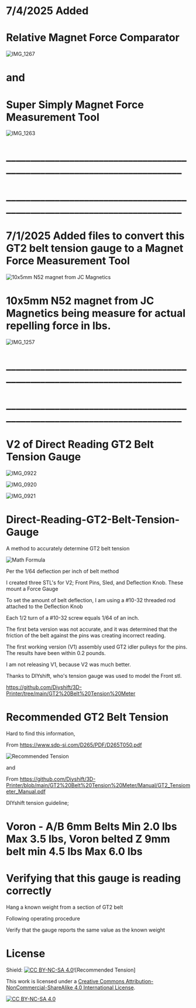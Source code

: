 # 7/4/2025 Added 
# Relative Magnet Force Comparator

![IMG_1267](https://github.com/user-attachments/assets/9fd61850-a663-4fd5-be41-5f43607660db)

# and
# Super Simply Magnet Force Measurement Tool

![IMG_1263](https://github.com/user-attachments/assets/95ea8187-05b8-4589-bafb-efcdfe139cda)

# _________________________________________________________________________

# _________________________________________________________________________


# 7/1/2025 Added files to convert this GT2 belt tension gauge to a Magnet Force Measurement Tool

![10x5mm N52 magnet from JC Magnetics](https://github.com/user-attachments/assets/a8ca6a14-196f-4c05-a36b-e10797391819)

# 10x5mm N52 magnet from JC Magnetics being measure for actual repelling force in lbs.


![IMG_1257](https://github.com/user-attachments/assets/4bb44b05-ea95-4c7e-be47-25d3bdd3e6d0)

# _________________________________________________________________________

# _________________________________________________________________________


# V2 of Direct Reading GT2 Belt Tension Gauge

![IMG_0922](https://github.com/user-attachments/assets/9c6765bf-3f2a-4b52-aff7-0a54b40725c6)

![IMG_0920](https://github.com/user-attachments/assets/1242eda1-cf7a-4341-a860-5936d9b471eb)

![IMG_0921](https://github.com/user-attachments/assets/69165bb3-4c7b-4b13-8508-e57a17f6f3cc)

# Direct-Reading-GT2-Belt-Tension-Gauge
A method to accurately determine GT2 belt tension

![Math Formula](https://github.com/user-attachments/assets/46931420-2bd3-4c01-8f57-04409e5adf24)

Per the 1/64 deflection per inch of belt method

I created three STL's for V2; Front Pins, Sled, and Deflection Knob. These mount a Force Gauge

To set the amount of belt deflection, I am using a #10-32 threaded rod attached to the Deflection Knob

Each 1/2 turn of a #10-32 screw equals 1/64 of an inch.

The first beta version was not accurate, and it was determined that the friction of the belt against the pins was creating incorrect reading.

The first working version (V1) assembly used GT2 idler pulleys for the pins. The results have been within 0.2 pounds.

I am not releasing V1, because V2 was much better.

Thanks to DIYshift, who's tension gauge was used to model the Front stl.

https://github.com/Diyshift/3D-Printer/tree/main/GT2%20Belt%20Tension%20Meter



# Recommended GT2 Belt Tension

Hard to find this information, 

From https://www.sdp-si.com/D265/PDF/D265T050.pdf

![Recommended Tension](https://github.com/user-attachments/assets/db23475d-1481-46ca-8ccd-a2cee577a575)

and

From https://github.com/Diyshift/3D-Printer/blob/main/GT2%20Belt%20Tension%20Meter/Manual/GT2_Tensiometer_Manual.pdf

DIYshift tension guideline; 
# Voron - A/B 6mm Belts Min 2.0 lbs Max 3.5 lbs, Voron belted Z 9mm belt min 4.5 lbs Max 6.0 lbs


# Verifying that this gauge is reading correctly

Hang a known weight from a section of GT2 belt

Following operating procedure

Verify that the gauge reports the same value as the known weight


# License
Shield: [![CC BY-NC-SA 4.0][cc-by-nc-sa-shield]][cc-by-nc-sa]![Recommended Tension]


This work is licensed under a
[Creative Commons Attribution-NonCommercial-ShareAlike 4.0 International License][cc-by-nc-sa].

[![CC BY-NC-SA 4.0][cc-by-nc-sa-image]][cc-by-nc-sa]

[cc-by-nc-sa]: http://creativecommons.org/licenses/by-nc-sa/4.0/
[cc-by-nc-sa-image]: https://licensebuttons.net/l/by-nc-sa/4.0/88x31.png
[cc-by-nc-sa-shield]: https://img.shields.io/badge/License-CC%20BY--NC--SA%204.0-lightgrey.svg

